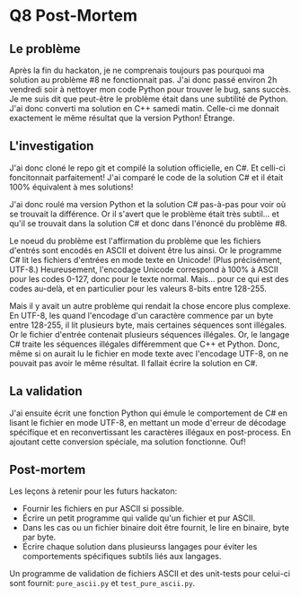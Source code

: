 # Q8 Post-Mortem

## Le problème

Après la fin du hackaton, je ne comprenais toujours pas pourquoi ma
solution au problème #8 ne fonctionnait pas. J'ai donc passé environ
2h vendredi soir à nettoyer mon code Python pour trouver le bug, sans
succès. Je me suis dit que peut-être le problème était dans une subtilité
de Python. J'ai donc converti ma solution en C++ samedi matin. Celle-ci
me donnait exactement le même résultat que la version Python! Étrange.

## L'investigation

J'ai donc cloné le repo git et compilé la solution officielle, en C#.
Et celli-ci foncitonnait parfaitement! J'ai comparé le code de la solution
C# et il était 100% équivalent à mes solutions!

J'ai donc roulé ma version Python et la solution C# pas-à-pas pour voir
où se trouvait la différence. Or il s'avert que le problème était très
subtil... et qu'il se trouvait dans la solution C# et donc dans l'énoncé
du problème #8.

Le noeud du problème est l'affirmation du problème que les fichiers d'entrés
sont encodés en ASCII et doivent être lus ainsi. Or le programme C# lit les
fichiers d'entrées en mode texte en Unicode! (Plus précisément, UTF-8.)
Heureusement, l'encodage Unicode correspond à 100% à ASCII pour les codes
0-127, donc pour le texte normal. Mais... pour ce qui est des codes au-delà,
et en particulier pour les valeurs 8-bits entre 128-255.

Mais il y avait un autre problème qui rendait la chose encore plus
complexe. En UTF-8, les quand l'encodage d'un caractère commence par
un byte entre 128-255, il lit plusieurs byte, mais certaines séquences
sont illégales. Or le fichier d'entrée contenait plusieurs séquences
illégales. Or, le langage C# traite les séquences illégales différemment
que C++ et Python. Donc, même si on aurait lu le fichier en mode texte
avec l'encodage UTF-8, on ne pouvait pas avoir le même résultat.
Il fallait écrire la solution en C#.

## La validation

J'ai ensuite écrit une fonction Python qui émule le comportement de C#
en lisant le fichier en mode UTF-8, en mettant un mode d'erreur de décodage
spécifique et en reconvertissant les caractères illégaux en post-process.
En ajoutant cette conversion spéciale, ma solution fonctionne. Ouf!

## Post-mortem

Les leçons à retenir pour les futurs hackaton:

- Fournir les fichiers en pur ASCII si possible.
- Écrire un petit programme qui valide qu'un fichier et pur ASCII.
- Dans les cas ou un fichier binaire doit être fournit, le lire en
  binaire, byte par byte.
- Écrire chaque solution dans plusieurss langages pour éviter les
  comportements spécifiques subtils liés aux langages.

Un programme de validation de fichiers ASCII et des unit-tests pour
celui-ci sont fournit: `pure_ascii.py` et `test_pure_ascii.py`.
